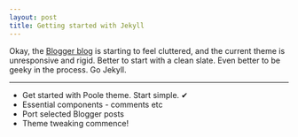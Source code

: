 ```yaml
---
layout: post
title: Getting started with Jekyll
---
```


Okay, the [Blogger blog](http://blog.eternal-thinker.com/) is starting to feel cluttered, and the current theme is unresponsive and rigid.
Better to start with a clean slate.
Even better to be geeky in the process. Go Jekyll.

-----

- Get started with Poole theme. Start simple. ✔
- Essential components - comments etc
- Port selected Blogger posts
- Theme tweaking commence!
